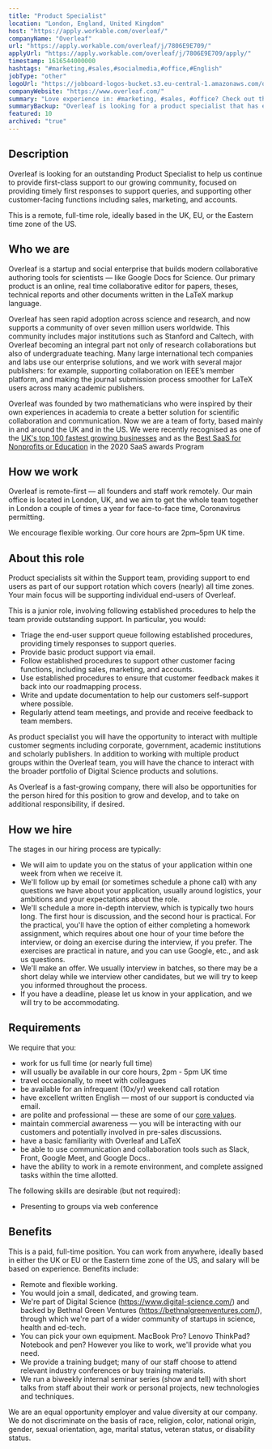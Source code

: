 ```yaml
---
title: "Product Specialist"
location: "London, England, United Kingdom"
host: "https://apply.workable.com/overleaf/"
companyName: "Overleaf"
url: "https://apply.workable.com/overleaf/j/7806E9E709/"
applyUrl: "https://apply.workable.com/overleaf/j/7806E9E709/apply/"
timestamp: 1616544000000
hashtags: "#marketing,#sales,#socialmedia,#office,#English"
jobType: "other"
logoUrl: "https://jobboard-logos-bucket.s3.eu-central-1.amazonaws.com/overleaf"
companyWebsite: "https://www.overleaf.com/"
summary: "Love experience in: #marketing, #sales, #office? Check out this job post!"
summaryBackup: "Overleaf is looking for a product specialist that has experience in: #css, #marketing, #sales."
featured: 10
archived: "true"
---
```


## Description

Overleaf is looking for an outstanding Product Specialist to help us continue to provide first-class support to our growing community, focused on providing timely first responses to support queries, and supporting other customer-facing functions including sales, marketing, and accounts.

This is a remote, full-time role, ideally based in the UK, EU, or the Eastern time zone of the US.

## Who we are

Overleaf is a startup and social enterprise that builds modern collaborative authoring tools for scientists — like Google Docs for Science. Our primary product is an online, real time collaborative editor for papers, theses, technical reports and other documents written in the LaTeX markup language.

Overleaf has seen rapid adoption across science and research, and now supports a community of over seven million users worldwide. This community includes major institutions such as Stanford and Caltech, with Overleaf becoming an integral part not only of research collaborations but also of undergraduate teaching. Many large international tech companies and labs use our enterprise solutions, and we work with several major publishers: for example, supporting collaboration on IEEE’s member platform, and making the journal submission process smoother for LaTeX users across many academic publishers.

Overleaf was founded by two mathematicians who were inspired by their own experiences in academia to create a better solution for scientific collaboration and communication. Now we are a team of forty, based mainly in and around the UK and in the US. We were recently recognised as one of the [UK's top 100 fastest growing businesses](https://www.overleaf.com/blog/overleaf-recognized-as-one-of-the-uks-top-100-fastest-growing-businesses) and as the [Best SaaS for Nonprofits or Education](https://www.overleaf.com/blog/overleaf-named-2020-saas-awards-winner) in the 2020 SaaS awards Program

## How we work

Overleaf is remote-first — all founders and staff work remotely. Our main office is located in London, UK, and we aim to get the whole team together in London a couple of times a year for face-to-face time, Coronavirus permitting.

We encourage flexible working. Our core hours are 2pm–5pm UK time.

## About this role

Product specialists sit within the Support team, providing support to end users as part of our support rotation which covers (nearly) all time zones. Your main focus will be supporting individual end-users of Overleaf.

This is a junior role, involving following established procedures to help the team provide outstanding support. In particular, you would:

*   Triage the end-user support queue following established procedures, providing timely responses to support queries.
*   Provide basic product support via email.
*   Follow established procedures to support other customer facing functions, including sales, marketing, and accounts.
*   Use established procedures to ensure that customer feedback makes it back into our roadmapping process.
*   Write and update documentation to help our customers self-support where possible.
*   Regularly attend team meetings, and provide and receive feedback to team members.

As product specialist you will have the opportunity to interact with multiple customer segments including corporate, government, academic institutions and scholarly publishers. In addition to working with multiple product groups within the Overleaf team, you will have the chance to interact with the broader portfolio of Digital Science products and solutions.

As Overleaf is a fast-growing company, there will also be opportunities for the person hired for this position to grow and develop, and to take on additional responsibility, if desired.

## How we hire

The stages in our hiring process are typically:

*   We will aim to update you on the status of your application within one week from when we receive it.
*   We'll follow up by email (or sometimes schedule a phone call) with any questions we have about your application, usually around logistics, your ambitions and your expectations about the role.
*   We'll schedule a more in-depth interview, which is typically two hours long. The first hour is discussion, and the second hour is practical. For the practical, you'll have the option of either completing a homework assignment, which requires about one hour of your time before the interview, or doing an exercise during the interview, if you prefer. The exercises are practical in nature, and you can use Google, etc., and ask us questions.
*   We'll make an offer. We usually interview in batches, so there may be a short delay while we interview other candidates, but we will try to keep you informed throughout the process.
*   If you have a deadline, please let us know in your application, and we will try to be accommodating.

## Requirements

We require that you:

*   work for us full time (or nearly full time)
*   will usually be available in our core hours, 2pm - 5pm UK time
*   travel occasionally, to meet with colleagues
*   be available for an infrequent (10x/yr) weekend call rotation
*   have excellent written English — most of our support is conducted via email.
*   are polite and professional — these are some of our [core values](https://www.overleaf.com/about/values).
*   maintain commercial awareness — you will be interacting with our customers and potentially involved in pre-sales discussions.
*   have a basic familiarity with Overleaf and LaTeX
*   be able to use communication and collaboration tools such as Slack, Front, Google Meet, and Google Docs..
*   have the ability to work in a remote environment, and complete assigned tasks within the time allotted.

The following skills are desirable (but not required):

*   Presenting to groups via web conference

## Benefits

This is a paid, full-time position. You can work from anywhere, ideally based in either the UK or EU or the Eastern time zone of the US, and salary will be based on experience. Benefits include:

*   Remote and flexible working.
*   You would join a small, dedicated, and growing team.
*   We're part of Digital Science (https://www.digital-science.com/) and backed by Bethnal Green Ventures (https://bethnalgreenventures.com/), through which we're part of a wider community of startups in science, health and ed-tech.
*   You can pick your own equipment. MacBook Pro? Lenovo ThinkPad? Notebook and pen? However you like to work, we'll provide what you need.
*   We provide a training budget; many of our staff choose to attend relevant industry conferences or buy training materials.
*   We run a biweekly internal seminar series (show and tell) with short talks from staff about their work or personal projects, new technologies and techniques.

We are an equal opportunity employer and value diversity at our company. We do not discriminate on the basis of race, religion, color, national origin, gender, sexual orientation, age, marital status, veteran status, or disability status.
